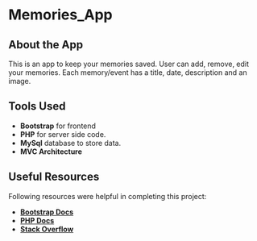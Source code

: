 # Memories_App

## About the App
This is an app to keep your memories saved. User can add, remove, edit your memories. Each memory/event has a title, date, description and an image. 

## Tools Used
- **Bootstrap** for frontend
- **PHP** for server side code.
- **MySql** database to store data.
- **MVC Architecture**

## Useful Resources
Following resources were helpful in completing this project:
- [**Bootstrap Docs**](https://getbootstrap.com/docs/5.0/getting-started/introduction/)
- [**PHP Docs**](https://www.php.net/docs.php)
- [**Stack Overflow**](https://stackoverflow.com/)
